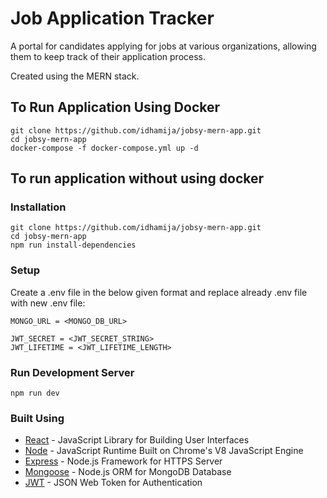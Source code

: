 # Job Application Tracker

A portal for candidates applying for jobs at various organizations, allowing them to keep track of their application process.

Created using the MERN stack.

## To Run Application Using Docker

```
git clone https://github.com/idhamija/jobsy-mern-app.git
cd jobsy-mern-app
docker-compose -f docker-compose.yml up -d
```

## To run application without using docker

### Installation

```
git clone https://github.com/idhamija/jobsy-mern-app.git
cd jobsy-mern-app
npm run install-dependencies
```

### Setup

Create a .env file in the below given format and replace already .env file with new .env file:

```
MONGO_URL = <MONGO_DB_URL>

JWT_SECRET = <JWT_SECRET_STRING>
JWT_LIFETIME = <JWT_LIFETIME_LENGTH>
```

### Run Development Server

```
npm run dev
```

### Built Using

- [React](https://reactjs.org/) - JavaScript Library for Building User Interfaces
- [Node](https://nodejs.org/) - JavaScript Runtime Built on Chrome's V8 JavaScript Engine
- [Express](https://expressjs.com/) - Node.js Framework for HTTPS Server
- [Mongoose](http://mongoosejs.com/) - Node.js ORM for MongoDB Database
- [JWT](https://jwt.io/) - JSON Web Token for Authentication
